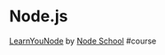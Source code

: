 # Node.js

[LearnYouNode](https://github.com/workshopper/learnyounode) by [Node School](http://nodeschool.io/) #course
